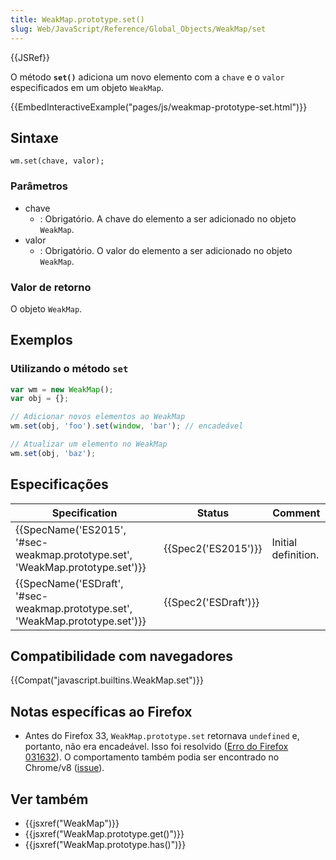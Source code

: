 ```yaml
---
title: WeakMap.prototype.set()
slug: Web/JavaScript/Reference/Global_Objects/WeakMap/set
---
```


{{JSRef}}

O método **`set()`** adiciona um novo elemento com a `chave` e o `valor` especificados em um objeto `WeakMap`.

{{EmbedInteractiveExample("pages/js/weakmap-prototype-set.html")}}

## Sintaxe

```
wm.set(chave, valor);
```

### Parâmetros

- chave
  - : Obrigatório. A chave do elemento a ser adicionado no objeto `WeakMap`.
- valor
  - : Obrigatório. O valor do elemento a ser adicionado no objeto `WeakMap`.

### Valor de retorno

O objeto `WeakMap`.

## Exemplos

### Utilizando o método `set`

```js
var wm = new WeakMap();
var obj = {};

// Adicionar novos elementos ao WeakMap
wm.set(obj, 'foo').set(window, 'bar'); // encadeável

// Atualizar um elemento no WeakMap
wm.set(obj, 'baz');
```

## Especificações

| Specification                                                                                            | Status                       | Comment             |
| -------------------------------------------------------------------------------------------------------- | ---------------------------- | ------------------- |
| {{SpecName('ES2015', '#sec-weakmap.prototype.set', 'WeakMap.prototype.set')}} | {{Spec2('ES2015')}}     | Initial definition. |
| {{SpecName('ESDraft', '#sec-weakmap.prototype.set', 'WeakMap.prototype.set')}} | {{Spec2('ESDraft')}} |                     |

## Compatibilidade com navegadores

{{Compat("javascript.builtins.WeakMap.set")}}

## Notas específicas ao Firefox

- Antes do Firefox 33, `WeakMap.prototype.set` retornava `undefined` e, portanto, não era encadeável. Isso foi resolvido ([Erro do Firefox 031632](https://bugzil.la/031632)). O comportamento também podia ser encontrado no Chrome/v8 ([issue](https://code.google.com/p/v8/issues/detail?id=3410)).

## Ver também

- {{jsxref("WeakMap")}}
- {{jsxref("WeakMap.prototype.get()")}}
- {{jsxref("WeakMap.prototype.has()")}}
